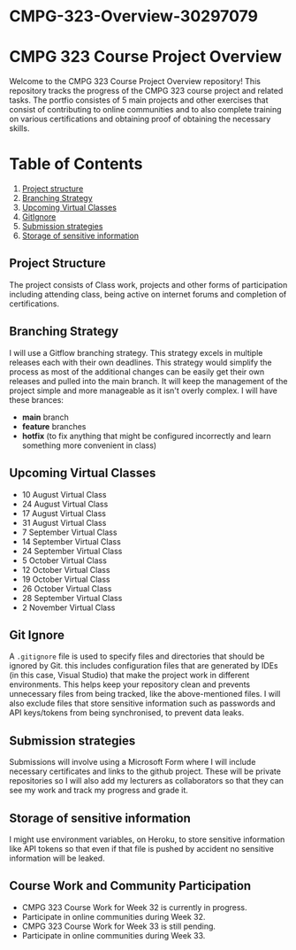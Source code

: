 # CMPG-323-Overview-30297079

# **CMPG 323 Course Project Overview**

Welcome to the CMPG 323 Course Project Overview repository! This repository tracks the progress of the CMPG 323 course project and related tasks.
 The portfio consistes of 5 main projects and other exercises that consist of contributing to online communities and to also complete training on various certifications and obtaining proof of obtaining the necessary skills.

# **Table of Contents**
1. [Project structure](#project-structure)
2. [Branching Strategy](#branching-strategy)
3. [Upcoming Virtual Classes](#upcoming-virtual-classes)
4. [GitIgnore](#git-ignore)
5. [Submission strategies](#submission-strategies)
6. [Storage of sensitive information](#storage-of-sensitive-information)


## Project Structure
The project consists of Class work, projects and other forms of participation including attending class, being active on internet forums and completion of certifications.


## Branching Strategy
I will use a Gitflow branching strategy. This strategy excels in multiple releases each with their own deadlines. This strategy would simplify the process as most of the additional changes can be easily get their own releases and pulled into the main branch.
It will keep the management of the project simple and more manageable as it isn't overly complex.
I will have these brances:
- **main** branch
-  **feature** branches
- **hotfix** (to fix anything that might be configured incorrectly and learn something more convenient in class)

## Upcoming Virtual Classes
- 10 August Virtual Class
- 24 August Virtual Class
- 17 August Virtual Class
- 31 August Virtual Class
- 7 September Virtual Class
- 14 September Virtual Class
- 24 September Virtual Class
- 5 October Virtual Class
- 12 October Virtual Class
- 19 October Virtual Class
- 26 October Virtual Class
- 28 September Virtual Class
- 2 November Virtual Class

## Git Ignore

A `.gitignore` file is used to specify files and directories that should be ignored by Git. this includes configuration files that are generated by IDEs (in this case, Visual Studio) that make the project work in different environments. This helps keep your repository clean and prevents unnecessary files from being tracked, like the above-mentioned files. I will also exclude files that store sensitive information such as passwords and API keys/tokens from being synchronised, to prevent data leaks.


## Submission strategies
Submissions will involve using a Microsoft Form where I will include necessary certificates and links to the github project. These will be private repositories so I will also add my lecturers as collaborators so that they can see my work and track my progress and grade it.

## Storage of sensitive information
I might use environment variables, on Heroku, to store sensitive information like API tokens so that even if that file is pushed by accident no sensitive information will be leaked.

## Course Work and Community Participation

- CMPG 323 Course Work for Week 32 is currently in progress.
- Participate in online communities during Week 32.
- CMPG 323 Course Work for Week 33 is still pending.
- Participate in online communities during Week 33.

